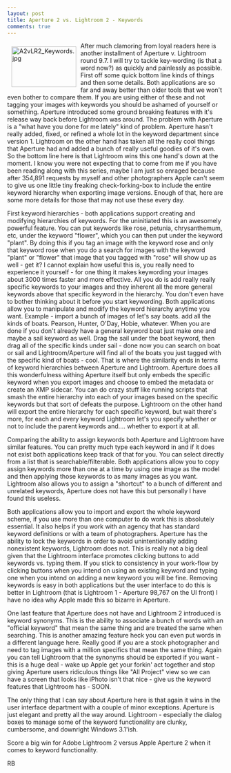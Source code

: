 ```yaml
---
layout: post
title: Aperture 2 vs. Lightroom 2 - Keywords
comments: true
---
```

<a href="/wp-content/uploads/2008/A2vLR2_Keywords.jpg"><img title="A2vLR2_Keywords.jpg" src="/wp-content/uploads/2008/.thumbs/.A2vLR2_Keywords.jpg" border="0" alt="A2vLR2_Keywords.jpg" hspace="10" vspace="10" width="150" height="94" align="left" /></a>After much clamoring from loyal readers here is another installment of Aperture v. Lightroom round 9.7. I will try to tackle key-wording (is that a word now?) as quickly and painlessly as possible. First off some quick bottom line kinds of things and then some details. Both applications are so far and away better than older tools that we won't even bother to compare them. If you are using either of these and not tagging your images with keywords you should be ashamed of yourself or something. Aperture introduced some ground breaking features with it's release way back before Lightroom was around. <!--more-->The problem with Aperture is a "what have you done for me lately" kind of problem. Aperture hasn't really added, fixed, or refined a whole lot in the keyword department since version 1. Lightroom on the other hand has taken all the really cool things that Aperture had and added a bunch of really useful goodies of it's own. So the bottom line here is that Lightroom wins this one hand's down at the moment. I know you were not expecting that to come from me if you have been reading along with this series, maybe I am just so enraged because after 354,891 requests by myself and other photographers Apple can't seem to give us one little tiny freaking check-forking-box to include the entire keyword hierarchy when exporting image versions. Enough of that, here are some more details for those that may not use these every day.

First keyword hierarchies - both applications support creating and modifying hierarchies of keywords. For the uninitiated this is an awesomely powerful feature. You can put keywords like rose, petunia, chrysanthemum, etc, under the keyword "flower", which you can then put under the keyword "plant". By doing this if you tag an image with the keyword rose and only that keyword rose when you do a search for images with the keyword "plant" or "flower" that image that you tagged with "rose" will show up as well - get it? I cannot explain how useful this is, you really need to experience it yourself - for one thing it makes keywording your images about 3000 times faster and more effective. All you do is add really really specific keywords to your images and they inherent all the more general keywords above that specific keyword in the hierarchy. You don't even have to bother thinking about it before you start keywording. Both applications allow you to manipulate and modify the keyword hierarchy anytime you want. Example - import a bunch of images of let's say boats. add all the kinds of boats. Pearson, Hunter, O'Day, Hobie, whatever. When you are done if you don't already have a general keyword boat just make one and maybe a sail keyword as well. Drag the sail under the boat keyword, then drag all of the specific kinds under sail - done now you can search on boat or sail and Lightroom/Aperture will find all of the boats you just tagged with the specific kind of boats - cool. That is where the similarity ends in terms of keyword hierarchies between Aperture and Lightroom. Aperture does all this wonderfulness withing Aperture itself but only embeds the specific keyword when you export images and choose to embed the metadata or create an XMP sidecar. You can do crazy stuff like running scripts that smash the entire hierarchy into each of your images based on the specific keywords but that sort of defeats the purpose. Lightroom on the other hand will export the entire hierarchy for each specific keyword, but wait there's more, for each and every keyword Lightroom let's you specify whether or not to include the parent keywords and.... whether to export it at all.

Comparing the ability to assign keywords both Aperture and Lightroom have similar features. You can pretty much type each keyword in and if it does not exist both applications keep track of that for you. You can select directly from a list that is searchable/filterable. Both applications allow you to copy assign keywords more than one at a time by using one image as the model and then applying those keywords to as many images as you want. Lightroom also allows you to assign a "shortcut" to a bunch of different and unrelated keywords, Aperture does not have this but personally I have found this useless.

Both applications allow you to import and export the whole keyword scheme, if you use more than one computer to do work this is absolutely essential. It also helps if you work with an agency that has standard keyword definitions or with a team of photographers. Aperture has the ability to lock the keywords in order to avoid unintentionally adding nonexistent keywords, Lightroom does not. This is really not a big deal given that the Lightroom interface promotes clicking buttons to add keywords vs. typing them. If you stick to consistency in your work-flow by clicking buttons when you intend on using an existing keyword and typing one when you intend on adding a new keyword you will be fine. Removing keywords is easy in both applications but the user interface to do this is better in Lightroom (that is Lightroom 1 - Aperture 98,767 on the UI front) I have no idea why Apple made this so bizarre in Aperture.

One last feature that Aperture does not have and Lightroom 2 introduced is keyword synonyms. This is the ability to associate a bunch of words with an "official keyword" that mean the same thing and are treated the same when searching. This is another amazing feature heck you can even put words in a different language here. Really good if you are a stock photographer and need to tag images with a million specifics that mean the same thing. Again you can tell Lightroom that the synonyms should be exported if you want - this is a huge deal - wake up Apple get your forkin' act together and stop giving Aperture users ridiculous things like "All Project" view so we can have a screen that looks like iPhoto isn't that nice - give us the keyword features that Lightroom has - SOON.

The only thing that I can say about Aperture here is that again it wins in the user interface department with a couple of minor exceptions. Aperture is just elegant and pretty all the way around. Lightroom - especially the dialog boxes to manage some of the keyword functionality are clunky, cumbersome, and downright Windows 3.1'ish.

Score a big win for Adobe Lightroom 2 versus Apple Aperture 2 when it comes to keyword functionality.

RB
